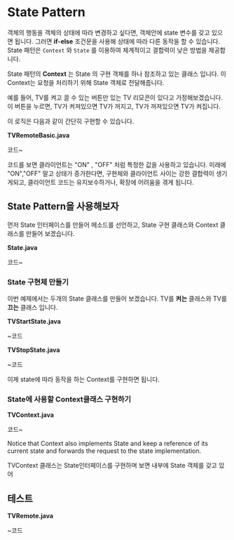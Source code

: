 # State Pattern

객체의 행동을 객체의 상태에 따라 변경하고 싶다면, 객체안에 state 변수를 갖고 있으면 됩니다. 그러면 **if-else** 조건문을 사용해 상태에 따라 다른 동작을 할 수 있습니다. State 패턴은 `Context` 와 `State` 를 이용하여 체계적이고 결합력이 낮은 방법을 제공합니다.

State 패턴의 **Context** 는 State 의 구현 객체를 하나 참조하고 있는 클래스 입니다. 이 Context는 요청을 처리하기 위해 State 객체로 전달해줍니다.

예를 들어, TV를 켜고 끌 수 있는 버튼만 있는 TV 리모콘이 있다고 가정해보겠습니다. 이 버튼을 누르면, TV가 켜져있으면 TV가 꺼지고, TV가 꺼져있으면 TV가 켜집니다.

이 로직은 다음과 같이 간단히 구현할 수 있습니다.

**TVRemoteBasic.java**

코드~

코드를 보면 클라이언트는 "ON" , "OFF" 처럼 특정한 값을 사용하고 있습니다. 미래에 "ON","OFF" 말고 상태가 증가한다면, 구현체와 클라이언트 사이는 강한 결합력이 생기게되고, 클라이언트 코드는 유지보수하거나, 확장에 어려움을 겪게 됩니다.



## State Pattern을 사용해보자

먼저 State 인터페이스를 만들어 메소드를 선언하고, State 구현 클래스와 Context 클래스를 만들어 보겠습니다.

**State.java**

코드~

### State 구현체 만들기

이번 예제에서는 두개의 State 클래스를 만들어 보겠습니다. TV를 **켜는** 클래스와 TV를 **끄는** 클래스 입니다.

**TVStartState.java**

~코드

**TVStopState.java**

~코드

이제 state에 따라 동작을 하는 Context를 구현하면 됩니다.

### State에 사용할 Context클래스 구현하기

**TVContext.java**

코드~

Notice that Context also implements State and keep a reference of its current state and forwards the request to the state implementation.

TVContext 클래스는 State인터페이스를 구현하며 보면 내부에 State 객체를 갖고 있어 



## 테스트



**TVRemote.java**

~코드